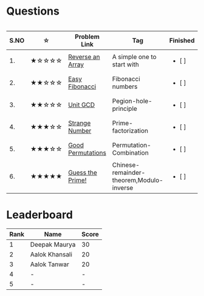 # Questions

<table>
<tr align="left">  

| S.NO | ☆   | Problem Link | Tag | Finished    |
|--------| --- | ----------------------------- | ------ |  ------------------------- |
| 1. | ★☆☆☆☆ | [Reverse an Array](https://www.codechef.com/problems/FLOW016)                                         | A simple one to start with | <ul> <li> [ ] </li> </ul> |
|  2.| ★★☆☆☆ | [Easy Fibonacci](https://www.codechef.com/problems/FIBEASY)    | Fibonacci numbers | <ul> <li> [ ] </li> </ul> |
|  3.| ★★☆☆☆ | [Unit GCD](https://www.codechef.com/problems/UNITGCD)                           | Pegion-hole-principle | <ul> <li> [ ] </li> </ul> |
|  4.| ★★★☆☆ | [Strange Number](https://www.codechef.com/APRIL20B/problems/STRNO)                                   | Prime-factorization | <ul> <li> [ ] </li> </ul> |
|  5.| ★★★☆☆ | [Good Permutations](https://www.codechef.com/problems/GOODPERM)                                         | Permutation-Combination | <ul> <li> [ ] </li> </ul> |
|  6.| ★★★★★ | [Guess the Prime! ](https://www.codechef.com/problems/GUESSPRM)                                     | Chinese-remainder-theorem,Modulo-inverse | <ul> <li> [ ] </li> </ul> |

</tr>

# Leaderboard

| Rank |   Name   | Score|
|------| -------- | ---- |
| 1 | Deepak Maurya | 30 |
| 2 | Aalok Khansali| 20 |
| 3 | Aalok Tanwar | 20 |
| 4 | - | - |
| 5 | - | - |

</tr>
<table>
